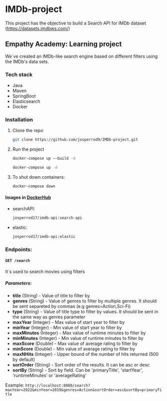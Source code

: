 # IMDb-project
This project has the objective to build a Search API for IMDb dataset (https://datasets.imdbws.com/)

## Empathy Academy: Learning project
We´ve created an IMDb-like search engine based on different filters using the IMDb's data sets.

### Tech stack
- Java
- Maven
- SpringBoot
- Elasticsearch
- Docker

### Installation

1. Clone the repo
   ```sh
   git clone https://github.com/josperrod9/IMDb-project.git

   ```

2. Run the project
   ```sh
   docker-compose up –-build -d

   ```
    ```sh
   docker-compose up -d

   ```
3. To shut down containers:
   ```sh
   docker-compose down

   ```
#### Images in [DockerHub](https://hub.docker.com/repositories/mariaffnandez)
- searchAPI:
   ```sh
   josperrod17/imdb-api:search-api
    ```
- elastic:
   ```sh
   josperrod17/imdb-api:elastic
   ```




### Endpoints:

#### `GET /search`
It´s used to search movies using filters

##### Parameters:
- **title** (String) - Value of title to filter by
- **genres** (String) - Value of genres to filter by multiple genres. It should be sent separeted by commas (e.g genres=Action,Sci-Fi)
- **type** (String) - Value of title type to filter by values. It should be sent in the same way as genres parameter
- **maxYear** (Integer) - Max value of start year to filter by
- **minYear** (Integer) - Min value of start year to filter by
- **maxMinutes** (Integer) - Max value of runtime minutes to filter by
- **minMinutes** (Integer) - Min value of runtime minutes to filter by
- **maxScore** (Double) - Max value of average rating to filter by
- **minScore** (Double) - Min value of average rating to filter by
- **maxNHits**  (Integer)  - Upper bound of the number of hits returned (500 by default)
- **sortOrder** (String) - Sort order of the results. It can be asc or desc
- **sortBy** (String) - Sort by field. Can be 'primaryTitle', 'startYear', 'runtimeMinutes' or 'averageRating'


Example: `http://localhost:8080/search?maxYear=2022&minYear=2019&genres=Action&sortOrder=asc&sortBy=primaryTitle`

